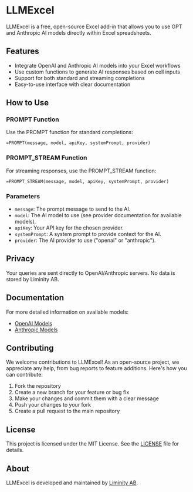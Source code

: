 # LLMExcel

LLMExcel is a free, open-source Excel add-in that allows you to use GPT and Anthropic AI models directly within Excel spreadsheets.

## Features

- Integrate OpenAI and Anthropic AI models into your Excel workflows
- Use custom functions to generate AI responses based on cell inputs
- Support for both standard and streaming completions
- Easy-to-use interface with clear documentation

## How to Use

### PROMPT Function

Use the PROMPT function for standard completions:

```excel
=PROMPT(message, model, apiKey, systemPrompt, provider)
```

### PROMPT_STREAM Function

For streaming responses, use the PROMPT_STREAM function:

```excel
=PROMPT_STREAM(message, model, apiKey, systemPrompt, provider)
```

### Parameters

- `message`: The prompt message to send to the AI.
- `model`: The AI model to use (see provider documentation for available models).
- `apiKey`: Your API key for the chosen provider.
- `systemPrompt`:  A system prompt to provide context for the AI.
- `provider`: The AI provider to use ("openai" or "anthropic").

## Privacy

Your queries are sent directly to OpenAI/Anthropic servers. No data is stored by Liminity AB.

## Documentation

For more detailed information on available models:
- [OpenAI Models](https://platform.openai.com/docs/models)
- [Anthropic Models](https://docs.anthropic.com/en/docs/about-claude/models)

## Contributing

We welcome contributions to LLMExcel! As an open-source project, we appreciate any help, from bug reports to feature additions. Here's how you can contribute:

1. Fork the repository
2. Create a new branch for your feature or bug fix
3. Make your changes and commit them with a clear message
4. Push your changes to your fork
5. Create a pull request to the main repository


## License

This project is licensed under the MIT License. See the [LICENSE](LICENSE.md) file for details.

## About

LLMExcel is developed and maintained by [Liminity AB](https://liminity.se).